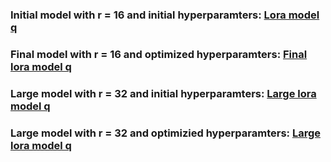### Initial model with r = 16 and initial hyperparamters: [Lora model q](https://huggingface.co/SWAH-KTH/lora_model_q/tree/main)

### Final model with r = 16 and optimized hyperparamters: [Final lora model q](https://huggingface.co/SWAH-KTH/final_lora_model_q/tree/main)

### Large model with r = 32 and initial hyperparamters: [Large lora model q](https://huggingface.co/SWAH-KTH/large_lora_model_q/tree/main)

### Large model with r = 32 and optimizied hyperparamters: [Large lora model q](https://huggingface.co/SWAH-KTH/final_large_lora_model_q/tree/main)
